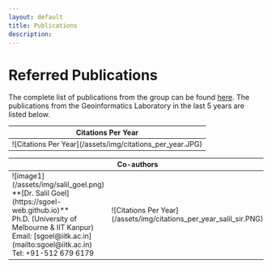 ```yaml
---
layout: default
title: Publications
description:
---
```


# Referred Publications

The complete list of publications from the group can be found [here](https://scholar.google.com/citations?hl=en&user=n1U-zvkAAAAJ). The publications from the Geoinformatics Laboratory in the last 5 years are listed below.

<table>
<colgroup>
<col width="100%" />
</colgroup>
<thead>
<tr class="header">
<th colspan="2">Citations Per Year</th>
</tr>
</thead>
<tbody>
<tr>
<td markdown="span">
![Citations Per Year](/assets/img/citations_per_year.JPG)<br>


</td>
</tr>
</tbody>
</table>

<tr>
<table>
<colgroup>
<col width="50%" />
<col width="70%" />
</colgroup>
<thead>
<tr class="header">
<th colspan="2">Co-authors</th>
</tr>
</thead>
<tbody>
<tr>
<td markdown="span">
![image1](/assets/img/salil_goel.png)<br>
**[Dr. Salil Goel](https://sgoel-web.github.io)**<br>
Ph.D. (University of Melbourne & IIT Kanpur)<br>
Email: [sgoel@iitk.ac.in](mailto:sgoel@iitk.ac.in)<br>
Tel: +91-512 679 6179<br>


</td>
<td markdown="span">
![Citations Per Year](/assets/img/citations_per_year_salil_sir.PNG)<br>


</td>
</tr>
</tbody>
</table>

